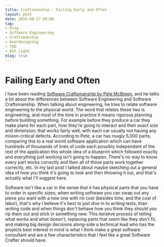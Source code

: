 ```yaml
---                          
title: Craftsmanship - Failing Early and Often        
layout: post         
date: 2016-08-17 09:00                         
tag:                             
- blog                        
- Software Engineering
- Craftsmanship
- Overdesigning
- TDD
- 8th Light
blog: true                            
--- 
```


# Failing Early and Often

I have been reading [Software Craftsmanship by Pete McBreen](https://www.amazon.com/Software-Craftsmanship-Imperative-Pete-McBreen/dp/0201733862), and he talks a lot about the differences between Software Engineering and Software Craftsmanship.
When talking about engineering, he tries to relate software engineering to the physical world. The word that relates these two is engineering, and most of the time in practice it means rigorous planning before building something. For example before they produce a car they make plans for each part, how they're going to interact and their exact size and dimension; that works fairly well, with each car usually not having any mision-critical defects. According to Pete, a car has rougly 5,000 parts; comparing this to a real world software application which can have hundreds of thousands of lines of code each possibly independent of the rest of the application this whole idea of a blueprint which followed exactly and everything just working isn't going to happen. There's no way to know every part works correctly and then all of those parts work together correctly, etc. In my last post I talked about maybe sketching out a general idea of how you think it's going to look and then throwing it out, and that's actually what I'll suggest here.

Software isn't like a car in the sense that it has physical parts that you have to order in specific sizes; when writing software you can swap out any piece you want with a new one with no cost (besides time, and the cost of labor), that's why I believe it's best to just dive in to writing tests, than writing code and when things don't behave how you think they should you rip them out and stick in something new. This iterative process of telling what works and what doesn't, replacing parts that seem like they don't fit, and making big design decisions along-side a technical lead who has the projects best interest in mind is what I think make a great software consultant and are a few characteristics that I feel like a great Software Crafter should have.
